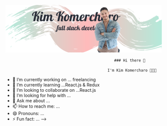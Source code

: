 
![](WebDevloper.png)


                                                     ### Hi there 👋
                                                     
                                                  I'm Kim Komercharo 👨🏽‍💻

- 🔭 I’m currently working on ... freelancing
- 🌱 I’m currently learning ...React.js & Redux
- 👯 I’m looking to collaborate on ...React.js
- 🤔 I’m looking for help with ...
- 💬 Ask me about ...
- 📫 How to reach me: ...
- 😄 Pronouns: ...
- ⚡ Fun fact: ...
-->
